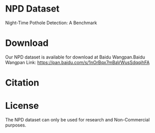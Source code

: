 # NPD Dataset
Night-Time Pothole Detection: A Benchmark
# Download
Our NPD dataset is available for download at Baidu Wangpan.Baidu Wangpan Link: https://pan.baidu.com/s/1nOrBqx7mBaVWusSdqqihFA 
# Citation

# License
The NPD dataset can only be used for research and Non-Commercial purposes.
